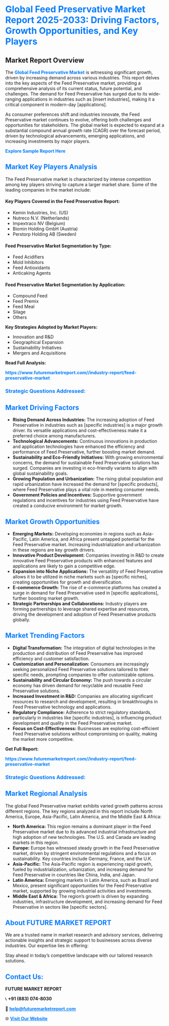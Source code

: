 <h1 style="color: #007BFF;">Global Feed Preservative Market Report 2025-2033: Driving Factors, Growth Opportunities, and Key Players</h1>

<section id="overview">
<h2>Market Report Overview</h2>
<p>The <a href="https://www.futuremarketreport.com//industry-report/feed-preservative-market" style="color: #007BFF; text-decoration: none;"><strong>Global Feed Preservative Market</strong></a> is witnessing significant growth, driven by increasing demand across various industries. This report delves into the key aspects of the Feed Preservative market, providing a comprehensive analysis of its current status, future potential, and challenges. The demand for Feed Preservative has surged due to its wide-ranging applications in industries such as [insert industries], making it a critical component in modern-day [applications].</p>
<p>As consumer preferences shift and industries innovate, the Feed Preservative market continues to evolve, offering both challenges and opportunities for stakeholders. The global market is expected to expand at a substantial compound annual growth rate (CAGR) over the forecast period, driven by technological advancements, emerging applications, and increasing investments by major players.</p>
</section>

<section id="overview">
<p><a href="https://www.futuremarketreport.com//request-sample/reportId=54647" style="color: #007BFF; text-decoration: none;"><strong>Explore Sample Report Here</strong></a></p>
</section>

<section id="key-players">
<h2 style="color: #007BFF;">Market Key Players Analysis</h2>
<p>The Feed Preservative market is characterized by intense competition among key players striving to capture a larger market share. Some of the leading companies in the market include:</p>
<h4>Key Players Covered in the Feed Preservative Report:</h4>
<ul><li>Kemin Industries, Inc. (US)</li><li>Nutreco N.V. (Netherlands)</li><li>Impextraco NV (Belgium)</li><li>Biomin Holding GmbH (Austria)</li><li>Perstorp Holding AB (Sweden)</li></ul>
<h4>Feed Preservative Market Segmentation by Type:</h4>
<ul><li>Feed Acidifiers</li><li>Mold Inhibitors</li><li>Feed Antioxidants</li><li>Anticaking Agents</li></ul>

<h4>Feed Preservative Market Segmentation by Application:</h4>
<ul><li>Compound Feed</li><li>Feed Premix</li><li>Feed Meal</li><li>Silage</li><li>Others</li></ul>
<p><strong>Key Strategies Adopted by Market Players:</strong></p>
<ul>
<li>Innovation and R&D</li>
<li>Geographical Expansion</li>
<li>Sustainability Initiatives</li>
<li>Mergers and Acquisitions</li>
</ul>
</section>

<section>
<p><strong>Read Full Analysis: </strong></p><a href="https://www.futuremarketreport.com//industry-report/feed-preservative-market" style="color: #007BFF; text-decoration: none;"><strong>https://www.futuremarketreport.com//industry-report/feed-preservative-market</strong></a>
<h3 style="color: #007BFF;">Strategic Questions Addressed:</h3>
</section>

<section id="driving-factors">
<h2 style="color: #007BFF;">Market Driving Factors</h2>
<ul>
<li><strong>Rising Demand Across Industries:</strong> The increasing adoption of Feed Preservative in industries such as [specific industries] is a major growth driver. Its versatile applications and cost-effectiveness make it a preferred choice among manufacturers.</li>
<li><strong>Technological Advancements:</strong> Continuous innovations in production and application technologies have enhanced the efficiency and performance of Feed Preservative, further boosting market demand.</li>
<li><strong>Sustainability and Eco-Friendly Initiatives:</strong> With growing environmental concerns, the demand for sustainable Feed Preservative solutions has surged. Companies are investing in eco-friendly variants to align with global sustainability goals.</li>
<li><strong>Growing Population and Urbanization:</strong> The rising global population and rapid urbanization have increased the demand for [specific products], where Feed Preservative plays a vital role in meeting consumer needs.</li>
<li><strong>Government Policies and Incentives:</strong> Supportive government regulations and incentives for industries using Feed Preservative have created a conducive environment for market growth.</li>
</ul>
</section>

<section id="growth-opportunities">
<h2 style="color: #007BFF;">Market Growth Opportunities</h2>
<ul>
<li><strong>Emerging Markets:</strong> Developing economies in regions such as Asia-Pacific, Latin America, and Africa present untapped potential for the Feed Preservative market. Increasing industrialization and urbanization in these regions are key growth drivers.</li>
<li><strong>Innovative Product Development:</strong> Companies investing in R&D to create innovative Feed Preservative products with enhanced features and applications are likely to gain a competitive edge.</li>
<li><strong>Expansion into Niche Applications:</strong> The versatility of Feed Preservative allows it to be utilized in niche markets such as [specific niches], creating opportunities for growth and diversification.</li>
<li><strong>E-commerce Growth:</strong> The rise of e-commerce platforms has created a surge in demand for Feed Preservative used in [specific applications], further boosting market growth.</li>
<li><strong>Strategic Partnerships and Collaborations:</strong> Industry players are forming partnerships to leverage shared expertise and resources, driving the development and adoption of Feed Preservative products globally.</li>
</ul>
</section>

<section id="trending-factors">
<h2 style="color: #007BFF;">Market Trending Factors</h2>
<ul>
<li><strong>Digital Transformation:</strong> The integration of digital technologies in the production and distribution of Feed Preservative has improved efficiency and customer satisfaction.</li>
<li><strong>Customization and Personalization:</strong> Consumers are increasingly seeking personalized Feed Preservative solutions tailored to their specific needs, prompting companies to offer customizable options.</li>
<li><strong>Sustainability and Circular Economy:</strong> The push towards a circular economy has driven demand for recyclable and reusable Feed Preservative solutions.</li>
<li><strong>Increased Investment in R&D:</strong> Companies are allocating significant resources to research and development, resulting in breakthroughs in Feed Preservative technology and applications.</li>
<li><strong>Regulatory Compliance:</strong> Adherence to strict regulatory standards, particularly in industries like [specific industries], is influencing product development and quality in the Feed Preservative market.</li>
<li><strong>Focus on Cost-Effectiveness:</strong> Businesses are exploring cost-efficient Feed Preservative solutions without compromising on quality, making the market more competitive.</li>
</ul>
</section>

<section>
<p><strong>Get Full Report: </strong></p><a href="https://www.futuremarketreport.com//industry-report/feed-preservative-market" style="color: #007BFF; text-decoration: none;"><strong>https://www.futuremarketreport.com//industry-report/feed-preservative-market</strong></a>
<h3 style="color: #007BFF;">Strategic Questions Addressed:</h3>
</section>


<section id="regional-analysis">
<h2 style="color: #007BFF;">Market Regional Analysis</h2>
<p>The global Feed Preservative market exhibits varied growth patterns across different regions. The key regions analyzed in this report include North America, Europe, Asia-Pacific, Latin America, and the Middle East & Africa:</p>
<ul>
<li><strong>North America:</strong> This region remains a dominant player in the Feed Preservative market due to its advanced industrial infrastructure and high adoption of new technologies. The U.S. and Canada are leading markets in this region.</li>
<li><strong>Europe:</strong> Europe has witnessed steady growth in the Feed Preservative market, driven by stringent environmental regulations and a focus on sustainability. Key countries include Germany, France, and the U.K.</li>
<li><strong>Asia-Pacific:</strong> The Asia-Pacific region is experiencing rapid growth, fueled by industrialization, urbanization, and increasing demand for Feed Preservative in countries like China, India, and Japan.</li>
<li><strong>Latin America:</strong> Emerging markets in Latin America, such as Brazil and Mexico, present significant opportunities for the Feed Preservative market, supported by growing industrial activities and investments.</li>
<li><strong>Middle East & Africa:</strong> The region’s growth is driven by expanding industries, infrastructure development, and increasing demand for Feed Preservative in sectors like [specific sectors].</li>
</ul>
</section>

<footer>
<h2 style="color: #007BFF;">About FUTURE MARKET REPORT</h2>
<p>We are a trusted name in market research and advisory services, delivering actionable insights and strategic support to businesses across diverse industries. Our expertise lies in offering:</p>

<p>Stay ahead in today’s competitive landscape with our tailored research solutions.</p>

<h2 style="color: #007BFF;">Contact Us:</h2>
<p><strong>FUTURE MARKET REPORT</strong></p>
<p>📞 <strong>+91 (883) 074-8030</strong></p>
<p>📧 <strong><a href="mailto:help@futuremarketreport.com" style="color: #007BFF;">help@futuremarketreport.com</a></strong></p>
<p>🌐 <strong><a href="https://www.futuremarketreport.com/" style="color: #007BFF;">Visit Our Website</a></strong></p>
</footer>